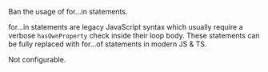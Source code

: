 Ban the usage of for...in statements.

for...in statements are legacy JavaScript syntax which usually require a verbose `hasOwnProperty` check inside their loop body. These statements can be fully replaced with for...of statements in modern JS & TS.

Not configurable.